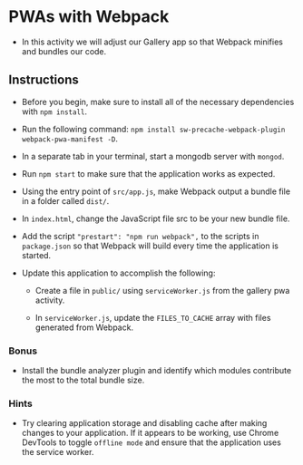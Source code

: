 # PWAs with Webpack

* In this activity we will adjust our Gallery app so that Webpack minifies and bundles our code.

## Instructions

* Before you begin, make sure to install all of the necessary dependencies with `npm install`.

* Run the following command: `npm install sw-precache-webpack-plugin webpack-pwa-manifest -D`.

* In a separate tab in your terminal, start a mongodb server with `mongod`.

* Run `npm start` to make sure that the application works as expected.

* Using the entry point of `src/app.js`, make Webpack output a bundle file in a folder called `dist/`.

* In `index.html`, change the JavaScript file src to be your new bundle file.

* Add the script `"prestart": "npm run webpack",` to the scripts in `package.json` so that Webpack will build every time the application is started.

* Update this application to accomplish the following:

  * Create a file in `public/` using `serviceWorker.js` from the gallery pwa activity.

  * In `serviceWorker.js`, update the `FILES_TO_CACHE` array with files generated from Webpack.

### Bonus

* Install the bundle analyzer plugin and identify which modules contribute the most to the total bundle size.

### Hints

* Try clearing application storage and disabling cache after making changes to your application. If it appears to be working, use Chrome DevTools to toggle `offline mode` and ensure that the application uses the service worker.

